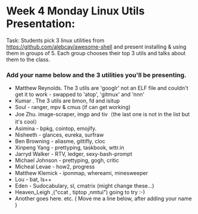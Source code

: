 # Week 4 Monday Linux Utils Presentation:

Task: Students pick 3 linux utilities from https://github.com/alebcay/awesome-shell and present installing & using them in groups of 5.
Each group chooses their top 3 utils and talks about them to the class. 

### Add your name below and the 3 utilities you'll be presenting.

* Matthew Reynolds. The 3 utils are 'googlr' not an ELF file and couldn't get it to work - swapped to 'atop', 'gitmux' and 'nnn'
* Kumar . The 3 utils are bmon, fd and isitup
* Soul - ranger, mpv & cmus (if can get working)
* Joe Zhu. image-scraper, imgp and tiv（the last one is not in the list but it's cool）
* Asimina - bpkg, cointop, emojify.
* Nisheeth - glances, eureka, surfraw
* Ben Browning - aliasme, gittifly, cloc
* Xinpeng Yang - prettyping, taskbook, wttr.in
* Jarryd Walker - RTV, ledger, sexy-bash-prompt
* Michael Johnson - prettyping, gogh, critic
* Micheal Levae - how2, progress
* Matthew Klemick - iponmap, whereami, minesweeper
* Lou - bat, ls++
* Eden - Sudocabulary, sl, cmatrix (might change these...)
* Heaven_Leigh ,("ccat , tiptop ,nmtui") going to try :-)
* Another goes here. etc. ( Move me a line below, after adding your name )
